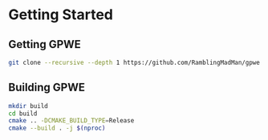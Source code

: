 # Getting Started

## Getting GPWE

```bash
git clone --recursive --depth 1 https://github.com/RamblingMadMan/gpwe.git
```

## Building GPWE

```bash
mkdir build
cd build
cmake .. -DCMAKE_BUILD_TYPE=Release
cmake --build . -j $(nproc)
```
